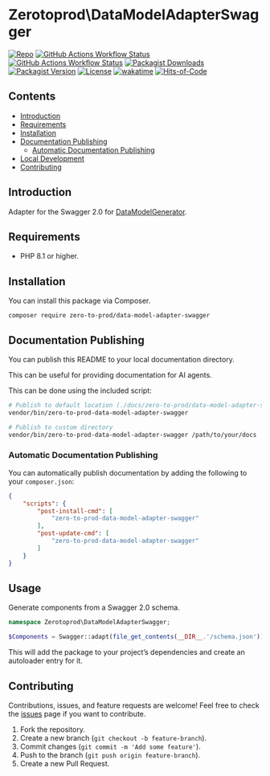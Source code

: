 # Zerotoprod\DataModelAdapterSwagger

[![Repo](https://img.shields.io/badge/github-gray?logo=github)](https://github.com/zero-to-prod/data-model-adapter-swagger)
[![GitHub Actions Workflow Status](https://img.shields.io/github/actions/workflow/status/zero-to-prod/data-model-adapter-swagger/test.yml?label=test)](https://github.com/zero-to-prod/data-model-adapter-swagger/actions)
[![GitHub Actions Workflow Status](https://img.shields.io/github/actions/workflow/status/zero-to-prod/data-model-adapter-swagger/backwards_compatibility.yml?label=backwards_compatibility)](https://github.com/zero-to-prod/data-model-adapter-swagger/actions)
[![Packagist Downloads](https://img.shields.io/packagist/dt/zero-to-prod/data-model-adapter-swagger?color=blue)](https://packagist.org/packages/zero-to-prod/data-model-adapter-swagger/stats)
[![Packagist Version](https://img.shields.io/packagist/v/zero-to-prod/data-model-adapter-swagger?color=f28d1a)](https://packagist.org/packages/zero-to-prod/data-model-adapter-swagger)
[![License](https://img.shields.io/packagist/l/zero-to-prod/data-model-adapter-swagger?color=red)](https://github.com/zero-to-prod/data-model-adapter-swagger/blob/main/LICENSE.md)
[![wakatime](https://wakatime.com/badge/github/zero-to-prod/data-model-adapter-swagger.svg)](https://wakatime.com/badge/github/zero-to-prod/data-model-adapter-swagger)
[![Hits-of-Code](https://hitsofcode.com/github/zero-to-prod/data-model-adapter-swagger?branch=main)](https://hitsofcode.com/github/zero-to-prod/data-model-adapter-swagger/view?branch=main)

## Contents

- [Introduction](#introduction)
- [Requirements](#requirements)
- [Installation](#installation)
- [Documentation Publishing](#documentation-publishing)
  - [Automatic Documentation Publishing](#automatic-documentation-publishing)
- [Local Development](./LOCAL_DEVELOPMENT.md)
- [Contributing](#contributing)

## Introduction

Adapter for the Swagger 2.0 for [DataModelGenerator](https://github.com/zero-to-prod/data-model-generator).

## Requirements

- PHP 8.1 or higher.

## Installation

You can install this package via Composer.

```shell
composer require zero-to-prod/data-model-adapter-swagger
```

## Documentation Publishing

You can publish this README to your local documentation directory.

This can be useful for providing documentation for AI agents.

This can be done using the included script:

```bash
# Publish to default location (./docs/zero-to-prod/data-model-adapter-swagger)
vendor/bin/zero-to-prod-data-model-adapter-swagger

# Publish to custom directory
vendor/bin/zero-to-prod-data-model-adapter-swagger /path/to/your/docs
```

### Automatic Documentation Publishing

You can automatically publish documentation by adding the following to your `composer.json`:

```json
{
    "scripts": {
        "post-install-cmd": [
            "zero-to-prod-data-model-adapter-swagger"
        ],
        "post-update-cmd": [
            "zero-to-prod-data-model-adapter-swagger"
        ]
    }
}
```

## Usage

Generate components from a Swagger 2.0 schema.

```php
namespace Zerotoprod\DataModelAdapterSwagger;

$Components = Swagger::adapt(file_get_contents(__DIR__.'/schema.json'))
```

This will add the package to your project’s dependencies and create an autoloader entry for it.

## Contributing

Contributions, issues, and feature requests are welcome!
Feel free to check the [issues](https://github.com/zero-to-prod/data-model-adapter-swagger/issues) page if you want to contribute.

1. Fork the repository.
2. Create a new branch (`git checkout -b feature-branch`).
3. Commit changes (`git commit -m 'Add some feature'`).
4. Push to the branch (`git push origin feature-branch`).
5. Create a new Pull Request.
